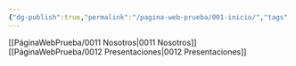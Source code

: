 ```yaml
---
{"dg-publish":true,"permalink":"/pagina-web-prueba/001-inicio/","tags":["gardenEntry"]}
---
```



[[PáginaWebPrueba/0011 Nosotros\|0011 Nosotros]]
[[PáginaWebPrueba/0012 Presentaciones\|0012 Presentaciones]]

